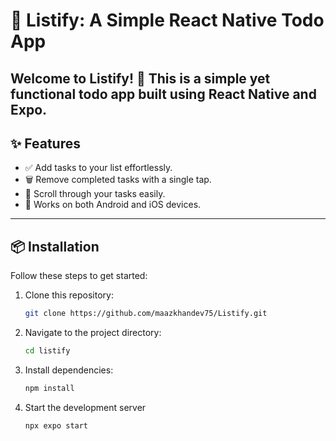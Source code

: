 # 📝 Listify: A Simple React Native Todo App

Welcome to **Listify**! 🚀 This is a simple yet functional todo app built using **React Native** and **Expo**. 
---

## ✨ Features

- ✅ Add tasks to your list effortlessly.
- 🗑️ Remove completed tasks with a single tap.
- 📜 Scroll through your tasks easily.
- 📱 Works on both Android and iOS devices.

---

## 📦 Installation

Follow these steps to get started:

1. Clone this repository:
   ```bash
   git clone https://github.com/maazkhandev75/Listify.git
   ```
2. Navigate to the project directory:

   ```bash
   cd listify
   ```

3. Install dependencies:

   ```bash
   npm install
   ```

4. Start the development server
   ```bash
   npx expo start
   ```
